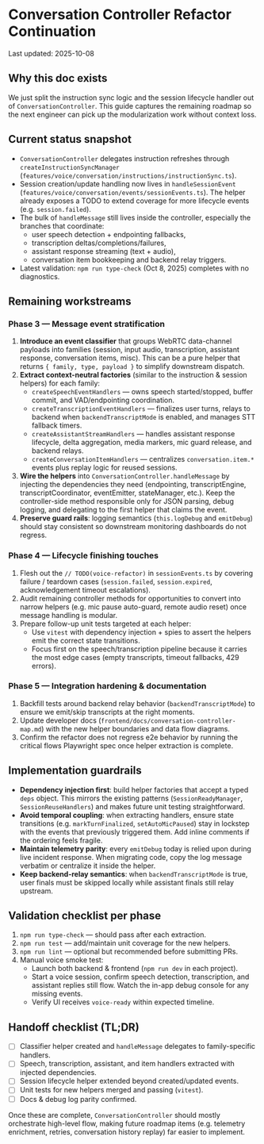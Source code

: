 # Conversation Controller Refactor Continuation

Last updated: 2025-10-08

## Why this doc exists

We just split the instruction sync logic and the session lifecycle handler out of `ConversationController`. This guide captures the remaining roadmap so the next engineer can pick up the modularization work without context loss.

## Current status snapshot

- `ConversationController` delegates instruction refreshes through `createInstructionSyncManager` (`features/voice/conversation/instructions/instructionSync.ts`).
- Session creation/update handling now lives in `handleSessionEvent` (`features/voice/conversation/events/sessionEvents.ts`). The helper already exposes a TODO to extend coverage for more lifecycle events (e.g. `session.failed`).
- The bulk of `handleMessage` still lives inside the controller, especially the branches that coordinate:
  - user speech detection + endpointing fallbacks,
  - transcription deltas/completions/failures,
  - assistant response streaming (text + audio),
  - conversation item bookkeeping and backend relay triggers.
- Latest validation: `npm run type-check` (Oct 8, 2025) completes with no diagnostics.

## Remaining workstreams

### Phase 3 — Message event stratification

1. **Introduce an event classifier** that groups WebRTC data-channel payloads into families (session, input audio, transcription, assistant response, conversation items, misc). This can be a pure helper that returns `{ family, type, payload }` to simplify downstream dispatch.
2. **Extract context-neutral factories** (similar to the instruction & session helpers) for each family:
   - `createSpeechEventHandlers` — owns speech started/stopped, buffer commit, and VAD/endpointing coordination.
   - `createTranscriptionEventHandlers` — finalizes user turns, relays to backend when `backendTranscriptMode` is enabled, and manages STT fallback timers.
   - `createAssistantStreamHandlers` — handles assistant response lifecycle, delta aggregation, media markers, mic guard release, and backend relays.
   - `createConversationItemHandlers` — centralizes `conversation.item.*` events plus replay logic for reused sessions.
3. **Wire the helpers** into `ConversationController.handleMessage` by injecting the dependencies they need (endpointing, transcriptEngine, transcriptCoordinator, eventEmitter, stateManager, etc.). Keep the controller-side method responsible only for JSON parsing, debug logging, and delegating to the first helper that claims the event.
4. **Preserve guard rails**: logging semantics (`this.logDebug` and `emitDebug`) should stay consistent so downstream monitoring dashboards do not regress.

### Phase 4 — Lifecycle finishing touches

1. Flesh out the `// TODO(voice-refactor)` in `sessionEvents.ts` by covering failure / teardown cases (`session.failed`, `session.expired`, acknowledgement timeout escalations).
2. Audit remaining controller methods for opportunities to convert into narrow helpers (e.g. mic pause auto-guard, remote audio reset) once message handling is modular.
3. Prepare follow-up unit tests targeted at each helper:
   - Use `vitest` with dependency injection + spies to assert the helpers emit the correct state transitions.
   - Focus first on the speech/transcription pipeline because it carries the most edge cases (empty transcripts, timeout fallbacks, 429 errors).

### Phase 5 — Integration hardening & documentation

1. Backfill tests around backend relay behavior (`backendTranscriptMode`) to ensure we emit/skip transcripts at the right moments.
2. Update developer docs (`frontend/docs/conversation-controller-map.md`) with the new helper boundaries and data flow diagrams.
3. Confirm the refactor does not regress e2e behavior by running the critical flows Playwright spec once helper extraction is complete.

## Implementation guardrails

- **Dependency injection first**: build helper factories that accept a typed `deps` object. This mirrors the existing patterns (`SessionReadyManager`, `SessionReuseHandlers`) and makes future unit testing straightforward.
- **Avoid temporal coupling**: when extracting handlers, ensure state transitions (e.g. `markTurnFinalized`, `setAutoMicPaused`) stay in lockstep with the events that previously triggered them. Add inline comments if the ordering feels fragile.
- **Maintain telemetry parity**: every `emitDebug` today is relied upon during live incident response. When migrating code, copy the log message verbatim or centralize it inside the helper.
- **Keep backend-relay semantics**: when `backendTranscriptMode` is true, user finals must be skipped locally while assistant finals still relay upstream.

## Validation checklist per phase

1. `npm run type-check` — should pass after each extraction.
2. `npm run test` — add/maintain unit coverage for the new helpers.
3. `npm run lint` — optional but recommended before submitting PRs.
4. Manual voice smoke test:
   - Launch both backend & frontend (`npm run dev` in each project).
   - Start a voice session, confirm speech detection, transcription, and assistant replies still flow. Watch the in-app debug console for any missing events.
   - Verify UI receives `voice-ready` within expected timeline.

## Handoff checklist (TL;DR)

- [ ] Classifier helper created and `handleMessage` delegates to family-specific handlers.
- [ ] Speech, transcription, assistant, and item handlers extracted with injected dependencies.
- [ ] Session lifecycle helper extended beyond created/updated events.
- [ ] Unit tests for new helpers merged and passing (`vitest`).
- [ ] Docs & debug log parity confirmed.

Once these are complete, `ConversationController` should mostly orchestrate high-level flow, making future roadmap items (e.g. telemetry enrichment, retries, conversation history replay) far easier to implement.
